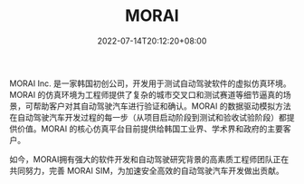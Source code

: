 ﻿---
weight: 
title: "MORAI"
description: "MORAI Inc. 是一家韩国初创公司，开发用于测试自动驾驶软件的虚拟仿真环境。MORAI 的仿真环境为工程师提供了复杂的城市交叉口和测试赛道等细节逼真的场景，可帮助客户对其自动驾驶汽车进行验证和确认。"
date: 2022-07-14T20:12:20+08:00
lastmod: 2022-07-14T14:12:20+08:00
draft: false
authors: ["Cindy"]
featuredImage: "619.png"
link: "https://www.morai.ai/"
tags: ["MORAI","制造商"]
categories: ["navigation"]
navigation: ["制造商"]
lightgallery: true
toc: true
pinned: false
recommend: false
recommend1: false
---
MORAI Inc. 是一家韩国初创公司，开发用于测试自动驾驶软件的虚拟仿真环境。MORAI 的仿真环境为工程师提供了复杂的城市交叉口和测试赛道等细节逼真的场景，可帮助客户对其自动驾驶汽车进行验证和确认。MORAI 的数据驱动模拟方法在自动驾驶汽车开发过程的每一步（从项目启动阶段到测试和验收试验阶段）都提供价值。MORAI 的核心仿真平台目前提供给韩国工业界、学术界和政府的主要客户。

如今，MORAI拥有强大的软件开发和自动驾驶研究背景的高素质工程师团队正在共同努力，完善 MORAI SIM，为加速安全高效的自动驾驶汽车开发做出贡献。